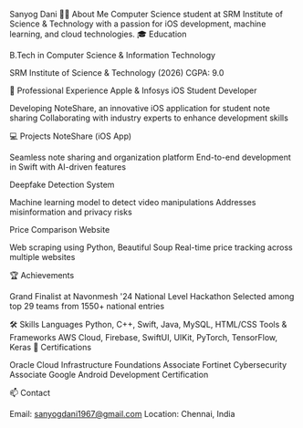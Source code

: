 Sanyog Dani
👨‍💻 About Me
Computer Science student at SRM Institute of Science & Technology with a passion for iOS development, machine learning, and cloud technologies.
🎓 Education

B.Tech in Computer Science & Information Technology

SRM Institute of Science & Technology (2026)
CGPA: 9.0



🚀 Professional Experience
Apple & Infosys iOS Student Developer

Developing NoteShare, an innovative iOS application for student note sharing
Collaborating with industry experts to enhance development skills

💻 Projects
NoteShare (iOS App)

Seamless note sharing and organization platform
End-to-end development in Swift with AI-driven features

Deepfake Detection System

Machine learning model to detect video manipulations
Addresses misinformation and privacy risks

Price Comparison Website

Web scraping using Python, Beautiful Soup
Real-time price tracking across multiple websites

🏆 Achievements

Grand Finalist at Navonmesh '24 National Level Hackathon
Selected among top 29 teams from 1550+ national entries

🛠 Skills
Languages
Python, C++, Swift, Java, MySQL, HTML/CSS
Tools & Frameworks
AWS Cloud, Firebase, SwiftUI, UIKit, PyTorch, TensorFlow, Keras
📜 Certifications

Oracle Cloud Infrastructure Foundations Associate
Fortinet Cybersecurity Associate
Google Android Development Certification

📫 Contact

Email: sanyogdani1967@gmail.com
Location: Chennai, India







<!---
SanD204/SanD204 is a ✨ special ✨ repository because its `README.md` (this file) appears on your GitHub profile.
You can click the Preview link to take a look at your changes.
--->
